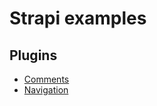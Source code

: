 # Strapi examples

## Plugins
- [Comments](/strapi-plugin-comments)
- [Navigation](/strapi-plugin-navigation)
